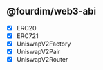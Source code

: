 ## @fourdim/web3-abi

- [x] ERC20
- [x] ERC721
- [x] UniswapV2Factory
- [x] UniswapV2Pair
- [x] UniswapV2Router